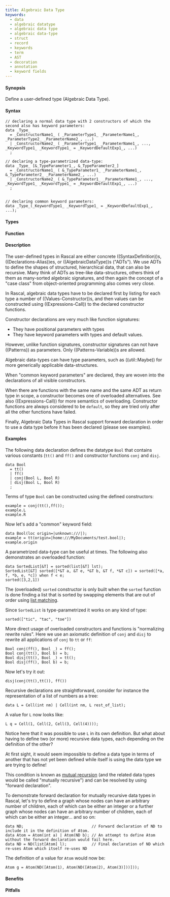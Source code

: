 ```yaml
---
title: Algebraic Data Type
keywords:
  - data
  - algebraic datatype
  - algebraic data type
  - algebraic data-type
  - struct
  - record
  - keywords
  - term
  - AST
  - decoration
  - annotation
  - keyword fields
---
```


#### Synopsis

Define a user-defined type (Algebraic Data Type).

#### Syntax

```rascal
// declaring a normal data type with 2 constructors of which the second also has keyword parameters:
data _Type_
  = _ConstructorName1_ ( _ParameterType1_ _ParameterName1_, _ParameterType2_ _ParameterName2_, ...)
  | _ConstructorName2_ ( _ParameterType1_ _ParameterName1_, ..., _KeywordType1_ _KeywordType1_ = _KeywordDefaultExp1_, ...)
  ;

// declaring a type-parametrized data-type:
data _Type_ [&_TypeParameter1_, &_TypeParameter2_]
  = _ConstructorName1_ ( &_TypeParameter1_ _ParameterName1_, &_TypeParameter2_ _ParameterName2_, ...)
  | _ConstructorName2_ ( &_TypeParameter1_ _ParameterName1_, ..., _KeywordType1_ _KeywordType1_ = _KeywordDefaultExp1_, ...)
  ;  


// declaring common keyword parameters:
data _Type_(_KeywordType1_ _KeywordType1_ = _KeywordDefaultExp1_, ...);
```

#### Types

#### Function

#### Description

The user-defined types in Rascal are either concrete ((SyntaxDefinition))s, ((Declarations-Alias))es, or ((AlgebraicDataType))s ("ADTs"). We use ADTs to define the shapes of structured, hierarchical data, that can also be recursive. Many think of ADTs as tree-like data-structures, others think of them as many-sorted algebraic signatures, and then again the concept of a "case class" from object-oriented programming also comes very close.

In Rascal, algebraic data types have to be declared first by listing for each type a number of ((Values-Constructor))s, and then values can be constructed using ((Expressions-Call)) to the declared constructor functions.

Constructor declarations are very much like function signatures:
* They have positional parameters with types
* They have keyword parameters with types and default values.

However, unlike function signatures, constructor signatures can not have ((Patterns)) as parameters. Only ((Patterns-Variable))s are allowed.

Algebraic data-types can have type parameters, such as ((util::Maybe)) for more generically applicable data-structures.

When "common keyword parameters" are declared, they are woven into the declarations of all visible constructors.

When there are functions with the same name and the same ADT as return type in scope, a constructor becomes
one of overloaded alternatives. See also ((Expressions-Call)) for more semantics of overloading. Constructor
functions are always considered to be `default`, so they are tried only after all the other functions have failed.

Finally, Algebraic Data Types in Rascal support forward declaration in order to use a data type before it has been declared (please see examples). 

#### Examples

The following data declaration defines the datatype `Bool` that contains various constants (`tt()` and `ff()`
and constructor functions `conj` and `disj`.
```rascal-shell,continue
data Bool 
  = tt() 
  | ff() 
  | conj(Bool L, Bool R)  
  | disj(Bool L, Bool R)
  ;
```
 
Terms of type `Bool` can be constructed using the defined constructors:
```rascal-shell,continue
example = conj(tt(),ff());
example.L
example.R
```

Now let's add a "common" keyword field:
```rascal-shell,continue
data Bool(loc origin=|unknown:///|);
example = tt(origin=|home:///MyDocuments/test.bool|);
example.origin
```

A parametrized data-type can be useful at times. The following
also demonstrates an overloaded function:

```rascal-shell,continue
data SortedList[&T] = sorted(list[&T] lst);
SortedList[&T] sorted([*&T a, &T e, *&T b, &T f, *&T c]) = sorted([*a, f, *b, e, *c]) when f < e;
sorted([3,2,1])
```

The (overloaded) `sorted` constructor is only built when the `sorted` function is done finding a list that is sorted
by swapping elements that are out of order using [list matching]((Patterns-List)). 

Since `SortedList` is type-parametrized it works on any kind of type:
```rascal-shell,continue
sorted(["tic", "tac", "toe"])
```

More direct usage of overloaded constructors and functions is "normalizing rewrite rules". 
Here we use an axiomatic definition of `conj` and `disj` to rewrite all applications of `conj` to `tt` or `ff`:

```rascal-shell,continue
Bool conj(ff(), Bool _) = ff();
Bool conj(tt(), Bool b) = b;
Bool disj(tt(), Bool _) = tt();
Bool disj(ff(), Bool b) = b;
```

Now let's try it out:
```rascal-shell,continue
disj(conj(tt(),tt()), ff())
```

Recursive declarations are straightforward, consider for instance the representation of a list of 
numbers as a tree:

```rascal-shell,continue
data L = Cell(int nm) | Cell(int nm, L rest_of_list); 
```

A value for `L` now looks like:

```rascal-shell,continue
L q = Cell(1, Cell(2, Cell(3, Cell(4))));
```

Notice here that it was possible to use `L` in its own definition. But what about having to 
define two (or more) recursive data types, each depending on the definition of the other?

At first sight, it would seem impossible to define a data type in terms of another that has not 
yet been defined while itself is using the data type we are trying to define!

This condition is known as [mutual recursion](https://en.wikipedia.org/wiki/Mutual_recursion) 
(and the related data types would be called "mutually recursive") and can be resolved by using 
"forward declaration".

To demonstrate forward declaration for mutually recursive data types in Rascal, let's try to 
define a graph whose nodes can have an arbitrary number of children, each of which can be either 
an integer or a further graph whose nodes can have an arbitrary number of children, each of which 
can be either an integer... and so on:

```rascal-shell,continue
data ND;                              // Forward declaration of ND to include it in the definition of Atom.
data Atom = Atom(int a) | Atom(ND b); // An attempt to define Atom without the forward declaration would fail here.
data ND = ND(list[Atom] l);           // Final declaration of ND which re-uses Atom which itself re-uses ND
```

The definition of a value for `Atom` would now be:

```rascal-shell,continue
Atom g = Atom(ND([Atom(1), Atom(ND([Atom(2), Atom(3)]))]));
```

#### Benefits

#### Pitfalls

